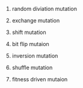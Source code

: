 1. random diviation mutation

2. exchange mutation

3. shift mutation

4. bit flip mutaion

5. inversion mutation

6. shuffle mutation

7. fitness driven mutaion